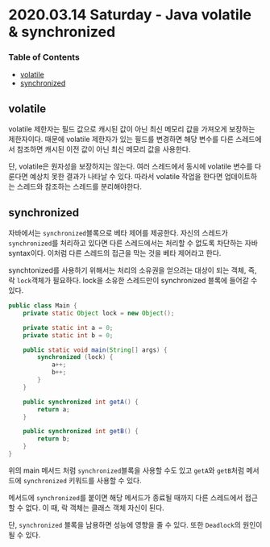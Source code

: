 # 2020.03.14 Saturday - Java volatile & synchronized

### Table of Contents

* [volatile](day18.md#volatile)
* [synchronized](day18.md#synchronized)

## volatile

volatile 제한자는 필드 값으로 캐시된 값이 아닌 최신 메모리 값을 가져오게 보장하는 제한자이다. 때문에 volatile 제한자가 있는 필드를 변경하면 해당 변수를 다른 스레드에서 참조하면 캐시된 이전 값이 아닌 최신 메모리 값을 사용한다.

단, volatile은 원자성을 보장하지는 않는다. 여러 스레드에서 동시에 volatile 변수를 다룬다면 예상치 못한 결과가 나타날 수 있다. 따라서 volatile 작업을 한다면 업데이트하는 스레드와 참조하는 스레드를 분리해야한다.

## synchronized

자바에서는 `synchronized`블록으로 베타 제어를 제공한다. 자신의 스레드가 `synchronized`를 처리하고 있다면 다른 스레드에서는 처리할 수 없도록 차단하는 자바 syntax이다. 이처럼 다른 스레드의 접근을 막는 것을 베타 제어라고 한다.

synchtonized를 사용하기 위해서는 처리의 소유권을 얻으려는 대상이 되는 객체, 즉, 락 `lock`객체가 필요하다. lock을 소유한 스레드만이 synchronized 블록에 들어갈 수 있다.

```java
public class Main {
    private static Object lock = new Object();

    private static int a = 0;
    private static int b = 0;

    public static void main(String[] args) {
        synchronized (lock) {
            a++;
            b++;
        }
    }

    public synchronized int getA() {
        return a;
    }

    public synchronized int getB() {
        return b;
    }
}
```

위의 main 메서드 처럼 `synchronized`블록을 사용할 수도 있고 `getA`와 `getB`처럼 메서드에 `synchronized` 키워드를 사용할 수 있다.

메서드에 `synchronized`를 붙이면 해당 메서드가 종료될 때까지 다른 스레드에서 접근할 수 없다. 이 때, 락 객체는 클래스 객체 자신이 된다.

단, `synchronized` 블록을 남용하면 성능에 영향을 줄 수 있다. 또한 `Deadlock`의 원인이 될 수 있다.

